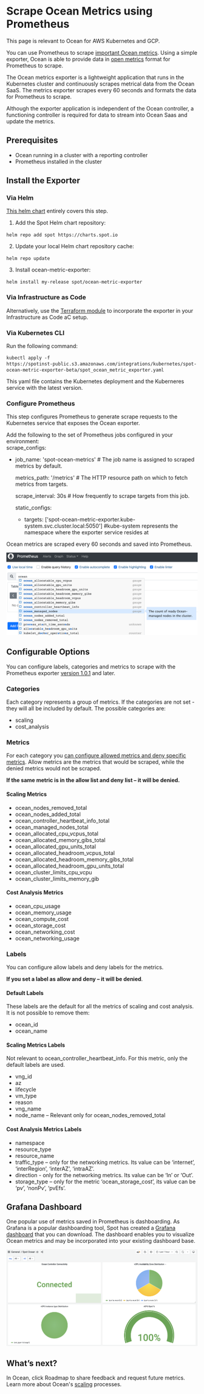 # Scrape Ocean Metrics using Prometheus

This page is relevant to Ocean for AWS Kubernetes and GCP.

You can use Prometheus to scrape [important Ocean metrics](ocean/tools-and-integrations/prometheus/README). Using a simple exporter, Ocean is able to provide data in [open metrics](https://openmetrics.io/) format for Prometheus to scrape.

The Ocean metrics exporter is a lightweight application that runs in the Kubernetes cluster and continuously scrapes metrical data from the Ocean SaaS. The metrics exporter scrapes every 60 seconds and formats the data for Prometheus to scrape.

Although the exporter application is independent of the Ocean controller, a functioning controller is required for data to stream into Ocean Saas and update the metrics.

## Prerequisites

* Ocean running in a cluster with a reporting controller
* Prometheus installed in the cluster

## Install the Exporter

### Via Helm
[This helm chart](https://github.com/spotinst/charts/tree/main/charts/ocean-metric-exporter) entirely covers this step.
1. Add the Spot Helm chart repository:

`helm repo add spot https://charts.spot.io`

2. Update your local Helm chart repository cache:

`helm repo update`

3. Install ocean-metric-exporter:

`helm install my-release spot/ocean-metric-exporter`

### Via Infrastructure as Code
Alternatively, use the [Terraform module](https://registry.terraform.io/modules/spotinst/ocean-metric-exporter/spotinst/latest) to incorporate the exporter in your Infrastructure as Code aC setup.

### Via Kubernetes CLI

Run the following command:
```
kubectl apply -f
https://spotinst-public.s3.amazonaws.com/integrations/kubernetes/spot-ocean-metric-exporter-beta/spot_ocean_metric_exporter.yaml
```

This yaml file contains the Kubernetes deployment and the Kuberneres service with the latest version.

### Configure Prometheus  

This step configures Prometheus to generate scrape requests to the Kubernetes service that exposes the Ocean exporter.

Add the following to the set of Prometheus jobs configured in your environment:  
scrape_configs:

  - job_name: 'spot-ocean-metrics' # The job name is assigned to scraped metrics by default.

    metrics_path: '/metrics'  # The HTTP resource path on which to fetch metrics from targets.

    scrape_interval: 30s                   # How frequently to scrape targets from this job.

    static_configs:

    - targets: ['spot-ocean-metric-exporter.kube-system.svc.cluster.local:5050'] #kube-system represents the namespace where the exporter service resides at

Ocean metrics are scraped every 60 seconds and saved into Prometheus.

<img src="/ocean/_media/prometheus-scrape-01.png" />

## Configurable Options

You can configure labels, categories and metrics to scrape with the Prometheus exporter [version 1.0.1](https://artifacthub.io/packages/helm/spot/ocean-metric-exporter) and later.

### Categories  

Each category represents a group of metrics. If the categories are not set - they will all be included by default. The possible categories are:  

* scaling  
* cost_analysis  

### Metrics  

For each category you [can configure allowed metrics and deny specific metrics](ocean/tools-and-integrations/prometheus/?id=ocean-metrics). Allow metrics are the metrics that would be scraped, while the denied metrics would not be scraped.   

**If the same metric is in the allow list and deny list – it will be denied.**

#### Scaling Metrics  

* ocean_nodes_removed_total  
* ocean_nodes_added_total  
* ocean_controller_heartbeat_info_total  
* ocean_managed_nodes_total  
* ocean_allocated_cpu_vcpus_total  
* ocean_allocated_memory_gibs_total  
* ocean_allocated_gpu_units_total  
* ocean_allocated_headroom_vcpus_total  
* ocean_allocated_headroom_memory_gibs_total  
* ocean_allocated_headroom_gpu_units_total
* ocean_cluster_limits_cpu_vcpu  
* ocean_cluster_limits_memory_gib  

#### Cost Analysis Metrics  

* ocean_cpu_usage  
* ocean_memory_usage  
* ocean_compute_cost  
* ocean_storage_cost  
* ocean_networking_cost  
* ocean_networking_usage   

### Labels  

You can configure allow labels and deny labels for the metrics.  

**If you set a label as allow and deny – it will be denied**.  

#### Default Labels  
These labels are the default for all the metrics of scaling and cost analysis. It is not possible to remove them:

* ocean_id  
* ocean_name  

#### Scaling Metrics Labels  

Not relevant to ocean_controller_heartbeat_info. For this metric, only the default labels are used.

* vng_id  
* az  
* lifecycle  
* vm_type  
* reason  
* vng_name  
* node_name – Relevant only for ocean_nodes_removed_total

#### Cost Analysis Metrics Labels  

* namespace  
* resource_type  
* resource_name  
* traffic_type – only for the networking metrics. Its value can be ‘internet’, ‘interRegion’, ‘interAZ’, ‘intraAZ’.  
* direction - only for the networking metrics. Its value can be ‘In’ or ‘Out’.  
* storage_type – only for the metric ‘ocean_storage_cost’, its value can be ‘pv’, ‘nonPv’, ‘pvEfs’.

## Grafana Dashboard
One popular use of metrics saved in Prometheus is dashboarding. As Grafana is a popular dashboarding tool, Spot has created a [Grafana dashboard](https://grafana.com/grafana/dashboards/16475) that you can download. The dashboard enables you to visualize Ocean metrics and may be incorporated into your existing dashboard base.

<img src="/ocean/_media/prometheus-scrape-02.png" />

## What’s next?

In Ocean, click Roadmap to share feedback and request future metrics.
Learn more about Ocean's [scaling](ocean/features/scaling-kubernetes) processes.
